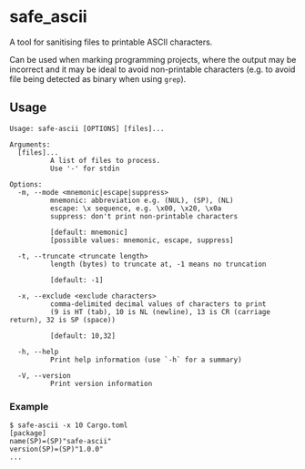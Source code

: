 # safe_ascii
A tool for sanitising files to printable ASCII characters.

Can be used when marking programming projects, where the output may be incorrect and it may be ideal to avoid non-printable characters (e.g. to avoid file being detected as binary when using `grep`).

## Usage
```
Usage: safe-ascii [OPTIONS] [files]...

Arguments:
  [files]...
          A list of files to process.
          Use '-' for stdin

Options:
  -m, --mode <mnemonic|escape|suppress>
          mnemonic: abbreviation e.g. (NUL), (SP), (NL)
          escape: \x sequence, e.g. \x00, \x20, \x0a
          suppress: don't print non-printable characters

          [default: mnemonic]
          [possible values: mnemonic, escape, suppress]

  -t, --truncate <truncate length>
          length (bytes) to truncate at, -1 means no truncation

          [default: -1]

  -x, --exclude <exclude characters>
          comma-delimited decimal values of characters to print
          (9 is HT (tab), 10 is NL (newline), 13 is CR (carriage return), 32 is SP (space))

          [default: 10,32]

  -h, --help
          Print help information (use `-h` for a summary)

  -V, --version
          Print version information
```

### Example

```
$ safe-ascii -x 10 Cargo.toml
[package]
name(SP)=(SP)"safe-ascii"
version(SP)=(SP)"1.0.0"
...
```
